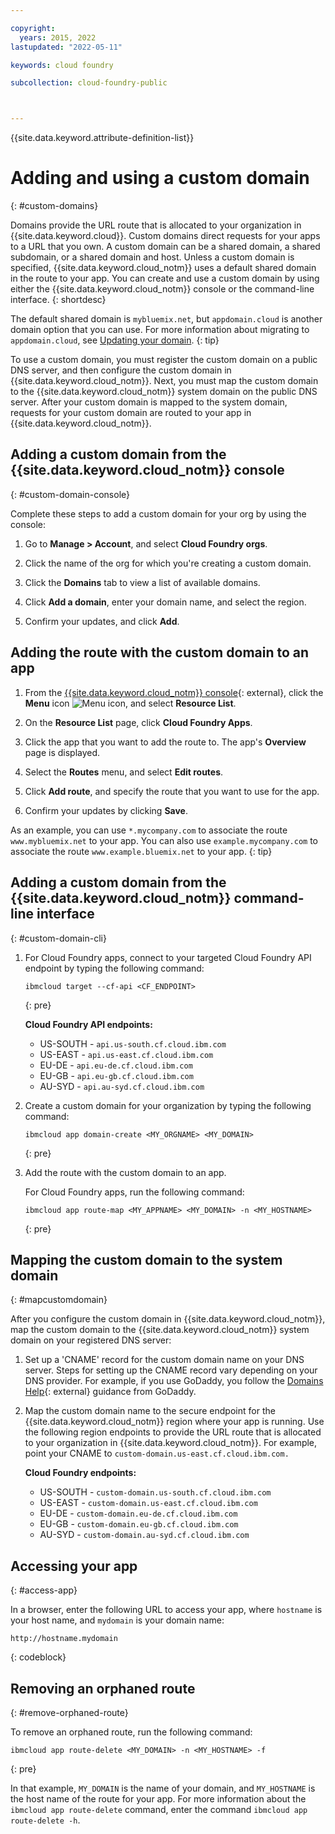 ```yaml
---

copyright:
  years: 2015, 2022
lastupdated: "2022-05-11"

keywords: cloud foundry

subcollection: cloud-foundry-public



---
```



{{site.data.keyword.attribute-definition-list}}

# Adding and using a custom domain
{: #custom-domains}

Domains provide the URL route that is allocated to your organization in {{site.data.keyword.cloud}}. Custom domains direct requests for your apps to a URL that you own. A custom domain can be a shared domain, a shared subdomain, or a shared domain and host. Unless a custom domain is specified, {{site.data.keyword.cloud_notm}} uses a default shared domain in the route to your app. You can create and use a custom domain by using either the {{site.data.keyword.cloud_notm}} console or the command-line interface.
{: shortdesc}

The default shared domain is `mybluemix.net`, but `appdomain.cloud` is another domain option that you can use. For more information about migrating to `appdomain.cloud`, see [Updating your domain](/docs/cloud-foundry-public?topic=cloud-foundry-public-update-domain).
{: tip}

To use a custom domain, you must register the custom domain on a public DNS server, and then configure the custom domain in {{site.data.keyword.cloud_notm}}. Next, you must map the custom domain to the {{site.data.keyword.cloud_notm}} system domain on the public DNS server. After your custom domain is mapped to the system domain, requests for your custom domain are routed to your app in {{site.data.keyword.cloud_notm}}.

## Adding a custom domain from the {{site.data.keyword.cloud_notm}} console
{: #custom-domain-console}

Complete these steps to add a custom domain for your org by using the console:

1. Go to **Manage > Account**, and select **Cloud Foundry orgs**.

2. Click the name of the org for which you're creating a custom domain.

3. Click the **Domains** tab to view a list of available domains.

4. Click **Add a domain**, enter your domain name, and select the region.

5. Confirm your updates, and click **Add**.

## Adding the route with the custom domain to an app

1. From the [{{site.data.keyword.cloud_notm}} console](https://{DomainName}){: external}, click the **Menu** icon ![Menu icon](../../icons/icon_hamburger.svg), and select **Resource List**.

2. On the **Resource List** page, click **Cloud Foundry Apps**.

3. Click the app that you want to add the route to. The app's **Overview** page is displayed.

4. Select the **Routes** menu, and select **Edit routes**.

5. Click **Add route**, and specify the route that you want to use for the app.

6. Confirm your updates by clicking **Save**.

As an example, you can use `*.mycompany.com` to associate the route `www.mybluemix.net` to your app. You can also use `example.mycompany.com` to associate the route `www.example.bluemix.net` to your app.
{: tip}

## Adding a custom domain from the {{site.data.keyword.cloud_notm}} command-line interface
{: #custom-domain-cli}

1. For Cloud Foundry apps, connect to your targeted Cloud Foundry API endpoint by typing the following command:

    ```text
    ibmcloud target --cf-api <CF_ENDPOINT>
    ```
    {: pre}

    **Cloud Foundry API endpoints:**
    * US-SOUTH - `api.us-south.cf.cloud.ibm.com`
    * US-EAST - `api.us-east.cf.cloud.ibm.com`
    * EU-DE - `api.eu-de.cf.cloud.ibm.com`
    * EU-GB - `api.eu-gb.cf.cloud.ibm.com`
    * AU-SYD - `api.au-syd.cf.cloud.ibm.com`

2. Create a custom domain for your organization by typing the following command:
   
    ```text
    ibmcloud app domain-create <MY_ORGNAME> <MY_DOMAIN>
    ```
    {: pre}

3. Add the route with the custom domain to an app.

    For Cloud Foundry apps, run the following command:
   
    ```text
    ibmcloud app route-map <MY_APPNAME> <MY_DOMAIN> -n <MY_HOSTNAME>
    ```
    {: pre}

## Mapping the custom domain to the system domain
{: #mapcustomdomain}

After you configure the custom domain in {{site.data.keyword.cloud_notm}}, map the custom domain to the {{site.data.keyword.cloud_notm}} system domain on your registered DNS server:

1. Set up a 'CNAME' record for the custom domain name on your DNS server. Steps for setting up the CNAME record vary depending on your DNS provider. For example, if you use GoDaddy, you follow the [Domains Help](https://www.godaddy.com/help/add-a-cname-record-19236){: external} guidance from GoDaddy.

2. Map the custom domain name to the secure endpoint for the {{site.data.keyword.cloud_notm}} region where your app is running. Use the following region endpoints to provide the URL route that is allocated to your organization in {{site.data.keyword.cloud_notm}}. For example, point your CNAME to `custom-domain.us-east.cf.cloud.ibm.com.`

    **Cloud Foundry endpoints:**
   
    * US-SOUTH - `custom-domain.us-south.cf.cloud.ibm.com`
    * US-EAST - `custom-domain.us-east.cf.cloud.ibm.com`
    * EU-DE - `custom-domain.eu-de.cf.cloud.ibm.com`
    * EU-GB - `custom-domain.eu-gb.cf.cloud.ibm.com`
    * AU-SYD - `custom-domain.au-syd.cf.cloud.ibm.com`

## Accessing your app
{: #access-app}

In a browser, enter the following URL to access your app, where `hostname` is your host name, and `mydomain` is your domain name:

```text
http://hostname.mydomain
```
{: codeblock}

## Removing an orphaned route
{: #remove-orphaned-route}

To remove an orphaned route, run the following command:

```text
ibmcloud app route-delete <MY_DOMAIN> -n <MY_HOSTNAME> -f
```
{: pre}

In that example, `MY_DOMAIN` is the name of your domain, and `MY_HOSTNAME` is the host name of the route for your app. For more information about the `ibmcloud app route-delete` command, enter the command `ibmcloud app route-delete -h`.


